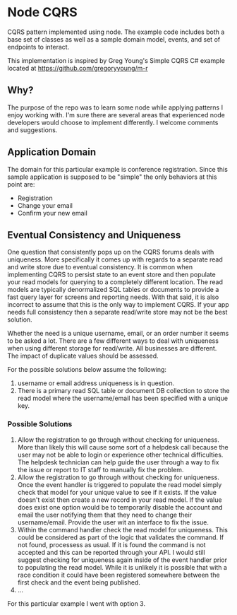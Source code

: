 Node CQRS
==============

CQRS pattern implemented using node. The example code includes both a base set of classes as well as a sample domain model, events, and set of endpoints to interact.

This implementation is inspired by Greg Young's Simple CQRS C# example
located at https://github.com/gregoryyoung/m-r


Why?
----
The purpose of the repo was to learn some node while applying patterns I enjoy working with. I'm sure there are several areas that experienced node developers would choose to implement differently. I welcome comments and suggestions.

Application Domain
------------------
The domain for this particular example is conference registration. Since this sample application is supposed to be "simple" the only behaviors at this point are:
- Registration
- Change your email
- Confirm your new email

Eventual Consistency and Uniqueness
-----------------------------------
One question that consistently pops up on the CQRS forums deals with uniqueness. More specifically it comes up with regards to a separate read and write store due to eventual consistency. It is common when implementing CQRS to persist state to an event store and then populate your read models for querying to a completely different location. The read models are typically denormalized SQL tables or documents to provide a fast query layer for screens and reporting needs. With that said, it is also incorrect to assume that this is the only way to implement CQRS. If your app needs full consistency then a separate read/write store may not be the best solution.

Whether the need is a unique username, email, or an order number it seems to be asked a lot. There are a few different ways to deal with uniqueness when using different storage for read/write. All businesses are different. The impact of duplicate values should be assessed.

For the possible solutions below assume the following:

  1. username or email address uniqueness is in question.
  2. There is a primary read SQL table or document DB collection to store the read model where the username/email has been specified with a unique key.

### Possible Solutions
  1. Allow the registration to go through without checking for uniqueness. More than likely this will cause some sort of a helpdesk call because the user may not be able to login or experience other technical difficulties. The helpdesk technician can help guide the user through a way to fix the issue or report to IT staff to manually fix the problem.
  2. Allow the registration to go through without checking for uniqueness. Once the event handler is triggered to populate the read model simply check that model for your unique value to see if it exists. If the value doesn't exist then create a new record in your read model. If the value does exist one option would be to temporarily disable the account and email the user notifying them that they need to change their username/email. Provide the user wit an interface to fix the issue.
  3. Within the command handler check the read model for uniqueness. This could be considered as part of the logic that validates the command. If not found, processess as usual. If it is found the command is not accepted and this can be reported through your API. I would still suggest checking for uniqueness again inside of the event handler prior to populating the read model. While it is unlikely it is possible that with a race condition it could have been registered somewhere between the first check and the event being published.
  4. ...

For this particular example I went with option 3.
